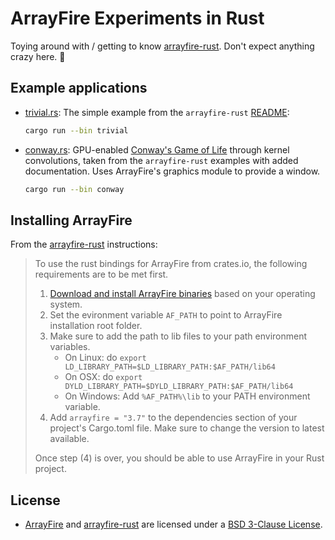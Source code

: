 # ArrayFire Experiments in Rust

Toying around with / getting to know [arrayfire-rust](https://github.com/arrayfire/arrayfire-rust).
Don't expect anything crazy here. 🙌

## Example applications

- [trivial.rs](src/trivial.rs): The simple example from the `arrayfire-rust` [README](https://github.com/arrayfire/arrayfire-rust/blob/master/README.md):
  ```bash
  cargo run --bin trivial
  ```

- [conway.rs](src/conway.rs): GPU-enabled [Conway's Game of Life](https://en.wikipedia.org/wiki/Conway%27s_Game_of_Life) through
  kernel convolutions, taken from the `arrayfire-rust` examples with added documentation.
  Uses ArrayFire's graphics module to provide a window.
  ```bash
  cargo run --bin conway
  ```

## Installing ArrayFire

From the [arrayfire-rust](https://github.com/arrayfire/arrayfire-rust) instructions:

> To use the rust bindings for ArrayFire from crates.io, the following requirements are to be met first.
>
>  1. [Download and install ArrayFire binaries](https://arrayfire.com/download) based on your operating system.
>  2. Set the evironment variable `AF_PATH` to point to ArrayFire installation root folder.
>  3. Make sure to add the path to lib files to your path environment variables.
>      - On Linux: do `export LD_LIBRARY_PATH=$LD_LIBRARY_PATH:$AF_PATH/lib64`
>      - On OSX: do `export DYLD_LIBRARY_PATH=$DYLD_LIBRARY_PATH:$AF_PATH/lib64`
>      - On Windows: Add `%AF_PATH%\lib` to your PATH environment variable.
>  4. Add `arrayfire = "3.7"` to the dependencies section of your project's Cargo.toml file. Make sure
>     to change the version to latest available.
>  
>  Once step (4) is over, you should be able to use ArrayFire in your Rust project.

## License

- [ArrayFire](https://arrayfire.com/the-arrayfire-library/) and [arrayfire-rust](https://github.com/arrayfire/arrayfire-rust)
  are licensed under a [BSD 3-Clause License](https://tldrlegal.com/license/bsd-3-clause-license-(revised)).
